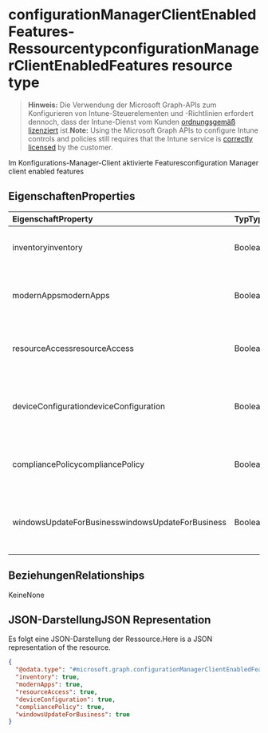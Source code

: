 # <a name="configurationmanagerclientenabledfeatures-resource-type"></a><span data-ttu-id="a4816-101">configurationManagerClientEnabledFeatures-Ressourcentyp</span><span class="sxs-lookup"><span data-stu-id="a4816-101">configurationManagerClientEnabledFeatures resource type</span></span>

> <span data-ttu-id="a4816-102">**Hinweis:** Die Verwendung der Microsoft Graph-APIs zum Konfigurieren von Intune-Steuerelementen und -Richtlinien erfordert dennoch, dass der Intune-Dienst vom Kunden [ordnungsgemäß lizenziert](https://go.microsoft.com/fwlink/?linkid=839381) ist.</span><span class="sxs-lookup"><span data-stu-id="a4816-102">**Note:** Using the Microsoft Graph APIs to configure Intune controls and policies still requires that the Intune service is [correctly licensed](https://go.microsoft.com/fwlink/?linkid=839381) by the customer.</span></span>

<span data-ttu-id="a4816-103">Im Konfigurations-Manager-Client aktivierte Features</span><span class="sxs-lookup"><span data-stu-id="a4816-103">configuration Manager client enabled features</span></span>
## <a name="properties"></a><span data-ttu-id="a4816-104">Eigenschaften</span><span class="sxs-lookup"><span data-stu-id="a4816-104">Properties</span></span>
|<span data-ttu-id="a4816-105">Eigenschaft</span><span class="sxs-lookup"><span data-stu-id="a4816-105">Property</span></span>|<span data-ttu-id="a4816-106">Typ</span><span class="sxs-lookup"><span data-stu-id="a4816-106">Type</span></span>|<span data-ttu-id="a4816-107">Beschreibung</span><span class="sxs-lookup"><span data-stu-id="a4816-107">Description</span></span>|
|:---|:---|:---|
|<span data-ttu-id="a4816-108">inventory</span><span class="sxs-lookup"><span data-stu-id="a4816-108">inventory</span></span>|<span data-ttu-id="a4816-109">Boolean</span><span class="sxs-lookup"><span data-stu-id="a4816-109">Boolean</span></span>|<span data-ttu-id="a4816-110">Gibt an, ob der Bestand von Intune verwaltet wird</span><span class="sxs-lookup"><span data-stu-id="a4816-110">Whether inventory is managed by Intune</span></span>|
|<span data-ttu-id="a4816-111">modernApps</span><span class="sxs-lookup"><span data-stu-id="a4816-111">modernApps</span></span>|<span data-ttu-id="a4816-112">Boolean</span><span class="sxs-lookup"><span data-stu-id="a4816-112">Boolean</span></span>|<span data-ttu-id="a4816-113">Gibt an, ob die moderne Anwendung von Intune verwaltet wird</span><span class="sxs-lookup"><span data-stu-id="a4816-113">Whether modern application is managed by Intune</span></span>|
|<span data-ttu-id="a4816-114">resourceAccess</span><span class="sxs-lookup"><span data-stu-id="a4816-114">resourceAccess</span></span>|<span data-ttu-id="a4816-115">Boolean</span><span class="sxs-lookup"><span data-stu-id="a4816-115">Boolean</span></span>|<span data-ttu-id="a4816-116">Gibt an, ob der Zugriff auf Ressourcen von Intune verwaltet wird</span><span class="sxs-lookup"><span data-stu-id="a4816-116">Whether resource access is managed by Intune</span></span>|
|<span data-ttu-id="a4816-117">deviceConfiguration</span><span class="sxs-lookup"><span data-stu-id="a4816-117">deviceConfiguration</span></span>|<span data-ttu-id="a4816-118">Boolean</span><span class="sxs-lookup"><span data-stu-id="a4816-118">Boolean</span></span>|<span data-ttu-id="a4816-119">Gibt an, ob die Gerätekonfiguration von Intune verwaltet wird</span><span class="sxs-lookup"><span data-stu-id="a4816-119">Whether device configuration is managed by Intune</span></span>|
|<span data-ttu-id="a4816-120">compliancePolicy</span><span class="sxs-lookup"><span data-stu-id="a4816-120">compliancePolicy</span></span>|<span data-ttu-id="a4816-121">Boolean</span><span class="sxs-lookup"><span data-stu-id="a4816-121">Boolean</span></span>|<span data-ttu-id="a4816-122">Gibt an, ob Compliance-Richtlinie von Intune verwaltet wird</span><span class="sxs-lookup"><span data-stu-id="a4816-122">Whether compliance policy is managed by Intune</span></span>|
|<span data-ttu-id="a4816-123">windowsUpdateForBusiness</span><span class="sxs-lookup"><span data-stu-id="a4816-123">windowsUpdateForBusiness</span></span>|<span data-ttu-id="a4816-124">Boolean</span><span class="sxs-lookup"><span data-stu-id="a4816-124">Boolean</span></span>|<span data-ttu-id="a4816-125">Gibt an, ob Windows Update for Business von Intune verwaltet wird</span><span class="sxs-lookup"><span data-stu-id="a4816-125">Whether Windows Update for Business is managed by Intune</span></span>|

## <a name="relationships"></a><span data-ttu-id="a4816-126">Beziehungen</span><span class="sxs-lookup"><span data-stu-id="a4816-126">Relationships</span></span>
<span data-ttu-id="a4816-127">Keine</span><span class="sxs-lookup"><span data-stu-id="a4816-127">None</span></span>
## <a name="json-representation"></a><span data-ttu-id="a4816-128">JSON-Darstellung</span><span class="sxs-lookup"><span data-stu-id="a4816-128">JSON Representation</span></span>
<span data-ttu-id="a4816-129">Es folgt eine JSON-Darstellung der Ressource.</span><span class="sxs-lookup"><span data-stu-id="a4816-129">Here is a JSON representation of the resource.</span></span>
<!--{
  "blockType": "resource",
  "@odata.type": "microsoft.graph.configurationManagerClientEnabledFeatures"
}-->
``` json
{
  "@odata.type": "#microsoft.graph.configurationManagerClientEnabledFeatures",
  "inventory": true,
  "modernApps": true,
  "resourceAccess": true,
  "deviceConfiguration": true,
  "compliancePolicy": true,
  "windowsUpdateForBusiness": true
}
```



